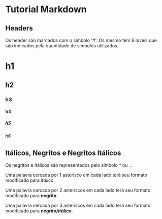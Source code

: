 # Tutorial Markdown

## Headers

Os header são marcados com o símbolo '#'. Os mesmo têm 6 níveis que são indicados pela quantidade de símbolos utilizados.

# h1

## h2

### h3

#### h4

##### h5

###### h6

## Itálicos, Negritos e Negritos Itálicos
Os negritos e itálicos são representados pelo símbolo * ou _.

Uma palavra cercada por 1 asterisco em cada lado terá seu formato modificado para *itálico*.

Uma palavra cercada por 2 asteriscos em cada lado terá seu formato modificado para **negrito**.

Uma palavra cercada por 3 asteriscos em cada lado terá seu formato modificado para ***negrito/itálico***.